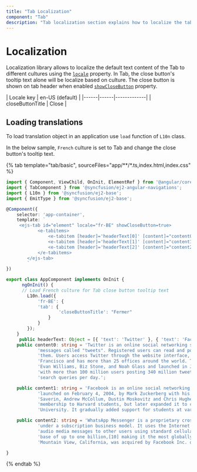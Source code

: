 ```yaml
---
title: "Tab Localization"
component: "Tab"
description: "Tab localization section explains how to localize the tab based on culture and set close button's tooltip text."
---
```


# Localization

Localization library allows to localize the default text content of the Tab to different cultures using the [`locale`](../api/tab#locale)
property. In Tab, the close button's tooltip text alone will be localize based on culture.  The
close button is shown on tab header when enabled [`showCloseButton`](../api/tab#showclosebutton) property.

| Locale key | en-US (default)  |
|------|------|-------------|
| closeButtonTitle |  Close |

## Loading translations

To load translation object in an application use `load` function of `L10n` class.

In the below sample, `French` culture is set to Tab and change the close button's tooltip
text.

{% tab template="tab/basic", sourceFiles="app/**/*.ts,index.html,index.css"  %}

```typescript
import { Component, ViewChild, OnInit, ElementRef } from '@angular/core';
import { TabComponent } from '@syncfusion/ej2-angular-navigations';
import { L10n } from '@syncfusion/ej2-base';
import { EmitType } from '@syncfusion/ej2-base';

@Component({
    selector: 'app-container',
    template: `
     <ejs-tab id="element" locale="fr-BE" showCloseButton=true>
            <e-tabitems>
                <e-tabitem [header]='headerText[0]' [content]="content0"></e-tabitem>
                <e-tabitem [header]='headerText[1]' [content]="content1"></e-tabitem>
                <e-tabitem [header]='headerText[2]' [content]="content2"></e-tabitem>
            </e-tabitems>
        </ejs-tab>
        `
})

export class AppComponent implements OnInit {
      ngOnInit() {
      // Load French culture for Tab close button tooltip text
        L10n.load({
            'fr-BE': {
            'tab': {
                    'closeButtonTitle': "Fermer"
                }
            }
        });
    }
     public headerText: Object = [{ 'text': 'Twitter' }, { 'text': 'Facebook' },{ 'text': 'WhatsApp' }];
    public content0: string = 'Twitter is an online social networking service that enables users to send and read short 140-character ' +
            'messages called "tweets". Registered users can read and post tweets, but those who are unregistered can only read ' +
            'them. Users access Twitter through the website interface, SMS or mobile device app Twitter Inc. is based in San ' +
            'Francisco and has more than 25 offices around the world. Twitter was created in March 2006 by Jack Dorsey, ' +
            'Evan Williams, Biz Stone, and Noah Glass and launched in July 2006. The service rapidly gained worldwide popularity, ' +
            'with more than 100 million users posting 340 million tweets a day in 2012.The service also handled 1.6 billion ' +
            'search queries per day.';

    public content1: string = 'Facebook is an online social networking service headquartered in Menlo Park, California. Its website was ' +
            'launched on February 4, 2004, by Mark Zuckerberg with his Harvard College roommates and fellow students Eduardo ' +
            'Saverin, Andrew McCollum, Dustin Moskovitz and Chris Hughes.The founders had initially limited the website\'\s ' +
            'membership to Harvard students, but later expanded it to colleges in the Boston area, the Ivy League, and Stanford ' +
            'University. It gradually added support for students at various other universities and later to high-school students.';

    public content2: string = 'WhatsApp Messenger is a proprietary cross-platform instant messaging client for smartphones that operates ' +
            'under a subscription business model. It uses the Internet to send text messages, images, video, user location and ' +
            'audio media messages to other users using standard cellular mobile numbers. As of February 2016, WhatsApp had a user ' +
            'base of up to one billion,[10] making it the most globally popular messaging application. WhatsApp Inc., based in ' +
            'Mountain View, California, was acquired by Facebook Inc. on February 19, 2014, for approximately US$19.3 billion.';

}
```

{% endtab %}
